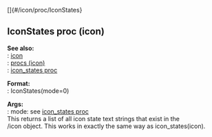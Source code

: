 []{#/icon/proc/IconStates}    
## IconStates proc (icon)    
**See also:**    
:   [icon](ref/icon)    
:   [procs (icon)](ref/icon/proc)    
:   [icon_states proc](ref/proc/icon_states)    
<!-- -->    
**Format:**    
:   IconStates(mode=0)    
<!-- -->    
**Args:**    
:   mode: see [icon_states proc](ref/proc/icon_states)    
This returns a list of all icon state text strings that exist in the    
/icon object. This works in exactly the same way as icon_states(icon).  